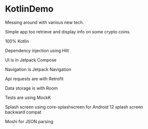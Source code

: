 # KotlinDemo
Messing around with various new tech.


Simple app too retrieve and display info on some crypto coins.



100% Kotlin

Dependency injection using Hilt

UI is in Jetpack Compose

Navigation is Jetpack Navigation

Api requests are with Retrofit

Data storage is with Room

Tests are using MockK

Splash screen using core-splashscreen for Android 12 splash screen backward compat

Moshi for JSON parsing